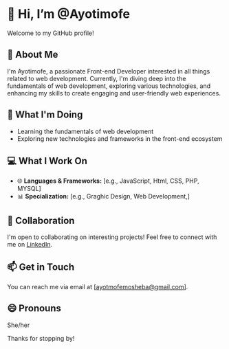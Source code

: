 # 👋 Hi, I’m @Ayotimofe

Welcome to my GitHub profile!

## 👀 About Me

I'm Ayotimofe, a passionate Front-end Developer interested in all things related to web development. Currently, I'm diving deep into the fundamentals of web development, exploring various technologies, and enhancing my skills to create engaging and user-friendly web experiences.

## 🌱 What I'm Doing

- Learning the fundamentals of web development
- Exploring new technologies and frameworks in the front-end ecosystem
 ## 💻 What I Work On
- 🌐 **Languages & Frameworks:** [e.g., JavaScript, Html, CSS, PHP, MYSQL]
- 📊 **Specialization:** [e.g., Graghic Design, Web Development,]

## 💞️ Collaboration

I'm open to collaborating on interesting projects! Feel free to connect with me on [LinkedIn](https://www.linkedin.com/in/elizabeth-sheba/).

## 📫 Get in Touch

You can reach me via email at [ayotmofemosheba@gmail.com].

## 😄 Pronouns

She/her

Thanks for stopping by!



<!---
Ayotimofe/Ayotimofe is a ✨ special ✨ repository because its `README.md` (this file) appears on your GitHub profile.
You can click the Preview link to take a look at your changes.
--->

